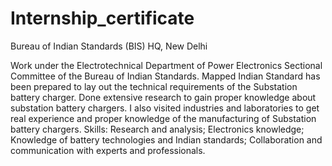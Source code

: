 # Internship_certificate
Bureau of Indian Standards (BIS) HQ, New Delhi

Work under the Electrotechnical Department of Power Electronics Sectional Committee of the Bureau of Indian Standards. 
Mapped Indian Standard has been prepared to lay out the technical requirements of the Substation battery charger.
Done extensive research to gain proper knowledge about substation battery chargers. I also visited industries and laboratories to get real experience and proper knowledge of the manufacturing of Substation battery chargers.
Skills: Research and analysis; Electronics knowledge; Knowledge of battery technologies and Indian standards; Collaboration and communication with experts and professionals.
